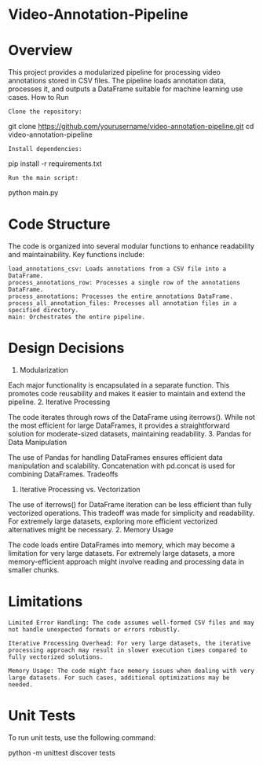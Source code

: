 # Video-Annotation-Pipeline


# Overview

This project provides a modularized pipeline for processing video annotations stored in CSV files. The pipeline loads annotation data, processes it, and outputs a DataFrame suitable for machine learning use cases.
How to Run

    Clone the repository:


git clone https://github.com/yourusername/video-annotation-pipeline.git
cd video-annotation-pipeline

    Install dependencies:


pip install -r requirements.txt

    Run the main script:


python main.py

# Code Structure

The code is organized into several modular functions to enhance readability and maintainability. Key functions include:

    load_annotations_csv: Loads annotations from a CSV file into a DataFrame.
    process_annotations_row: Processes a single row of the annotations DataFrame.
    process_annotations: Processes the entire annotations DataFrame.
    process_all_annotation_files: Processes all annotation files in a specified directory.
    main: Orchestrates the entire pipeline.

# Design Decisions

1. Modularization

Each major functionality is encapsulated in a separate function. This promotes code reusability and makes it easier to maintain and extend the pipeline.
2. Iterative Processing

The code iterates through rows of the DataFrame using iterrows(). While not the most efficient for large DataFrames, it provides a straightforward solution for moderate-sized datasets, maintaining readability.
3. Pandas for Data Manipulation

The use of Pandas for handling DataFrames ensures efficient data manipulation and scalability. Concatenation with pd.concat is used for combining DataFrames.
Tradeoffs
1. Iterative Processing vs. Vectorization

The use of iterrows() for DataFrame iteration can be less efficient than fully vectorized operations. This tradeoff was made for simplicity and readability. For extremely large datasets, exploring more efficient vectorized alternatives might be necessary.
2. Memory Usage

The code loads entire DataFrames into memory, which may become a limitation for very large datasets. For extremely large datasets, a more memory-efficient approach might involve reading and processing data in smaller chunks.

# Limitations

    Limited Error Handling: The code assumes well-formed CSV files and may not handle unexpected formats or errors robustly.

    Iterative Processing Overhead: For very large datasets, the iterative processing approach may result in slower execution times compared to fully vectorized solutions.

    Memory Usage: The code might face memory issues when dealing with very large datasets. For such cases, additional optimizations may be needed.

# Unit Tests

To run unit tests, use the following command:

python -m unittest discover tests
